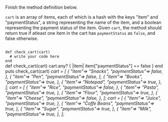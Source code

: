 Finish the method definition below.

`cart` is an array of items, each of which is a hash with the keys "item" and "paymentStatus", a string representing the name of the item, and a boolean representing the payment status of the item. Given `cart`, the method should return true if atleast one item in the cart has `paymentStatus` as `false`, and false otherwise.


<Editor lang="ruby" type="exercise" testMode="multipleInput">
<code>
def check_cart(cart)
  # write your code here
end
</code>

<solution>
def check_cart(cart)
  cart.any? { |item| item["paymentStatus"] == false }
end
</solution>

<testcases>
<caller>
puts check_cart(cart)
</caller>
<testcase>
<i>
cart = [
  {
    "item"=> "Snacks",
    "paymentStatus"=> false,
  },
  {
    "item"=> "Pen",
    "paymentStatus"=> false,
  },
  {
    "item"=> "Books",
    "paymentStatus"=> true,
  },
  {
    "item"=> "Notepad",
    "paymentStatus"=> true,
  },
];
</i>
</testcase>
<testcase>
<i>
cart = [
  {
    "item"=> "Rice",
    "paymentStatus"=> false,
  },
  {
    "item"=> "Pasta",
    "paymentStatus"=> true,
  },
  {
    "item"=> "Flour",
    "paymentStatus"=> true,
  },
  {
    "item"=> "Cheese",
    "paymentStatus"=> false,
  },
];
</i>
</testcase>
<testcase>
<i>
cart = [
  {
    "item"=> "Juice",
    "paymentStatus"=> true,
  },
  {
    "item"=> "Coffe Beans",
    "paymentStatus"=> true,
  },
  {
    "item"=> "Sugar",
    "paymentStatus"=> true,
  },
  {
    "item"=> "Milk",
    "paymentStatus"=> true,
  },
];
</i>
</testcase>
</testcases>
</Editor>